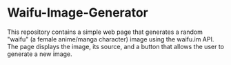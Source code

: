 # Waifu-Image-Generator
This repository contains a simple web page that generates a random "waifu" (a female anime/manga character) image using the waifu.im API. The page displays the image, its source, and a button that allows the user to generate a new image.
